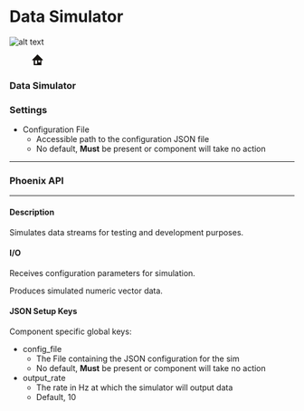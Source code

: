 # Data Simulator

![alt text](\_deps/boost-src/tools/auto\_index/doc/html/images/important.png)

<figure><img src="../../.gitbook/assets/home.png" alt=""><figcaption></figcaption></figure>

### Data Simulator

### Settings

* Configuration File
  * Accessible path to the configuration JSON file
  * No default, **Must** be present or component will take no action

***

### Phoenix API

***

#### Description

Simulates data streams for testing and development purposes.

#### I/O

Receives configuration parameters for simulation.

Produces simulated numeric vector data.

#### JSON Setup Keys

Component specific global keys:

* config\_file
  * The File containing the JSON configuration for the sim
  * No default, **Must** be present or component will take no action
* output\_rate
  * The rate in Hz at which the simulator will output data
  * Default, 10
